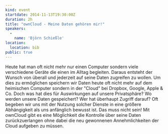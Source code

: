 ```yaml
---
kind: event
startdate: 2014-11-13T19:30:00Z
duration: 2h
title: "ownCloud - Meine Daten gehören mir!"
speakers:
  -
    name: 'Björn Schießle'
location:
  location: bib
public: true
---
```

Heute hat man oft nicht mehr nur einen Computer sondern viele
verschiedene Geräte die einen im Alltag begleiten. Daraus entsteht der
Wunsch von überall und jederzeit auf seine Daten zugreifen zu wollen.
Um dies zu ermöglichen speichern wir Daten heute oft nicht mehr auf dem
heimischen Computer sondern in der "Cloud" bei Dropbox, Google, Apple &
Co. Doch was hat dies für Auswirkungen auf unsere Privatsphäre? Wo
werden unsere Daten gespeichert? Wer hat überhaupt Zugriff darauf? Oft
begeben wir uns mit der Nutzung solcher Dienste in eine größere
Abhängigkeit als uns anfänglich bewusst ist. Das muss nicht sein! Mit
ownCloud gibt es eine Möglichkeit die Kontrolle über seine Daten
zurückzuerlangen ohne dabei die neu gewonnenen Annehmlichkeiten der
Cloud aufgeben zu müssen.
